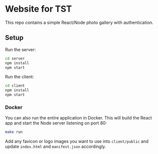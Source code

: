 # Website for TST

This repo contains a simple React/Node photo gallery with authentication.

## Setup

Run the server:
```bash
cd server
npm install
npm start
```

Run the client:
```bash
cd client
npm install
npm start
```

### Docker

You can also run the entire application in Docker. This will build the React
app and start the Node server listening on port 80:

```bash
make run
```

Add any favicon or logo images you want to use into `client/public` and update
`index.html` and `manifest.json` accordingly.
